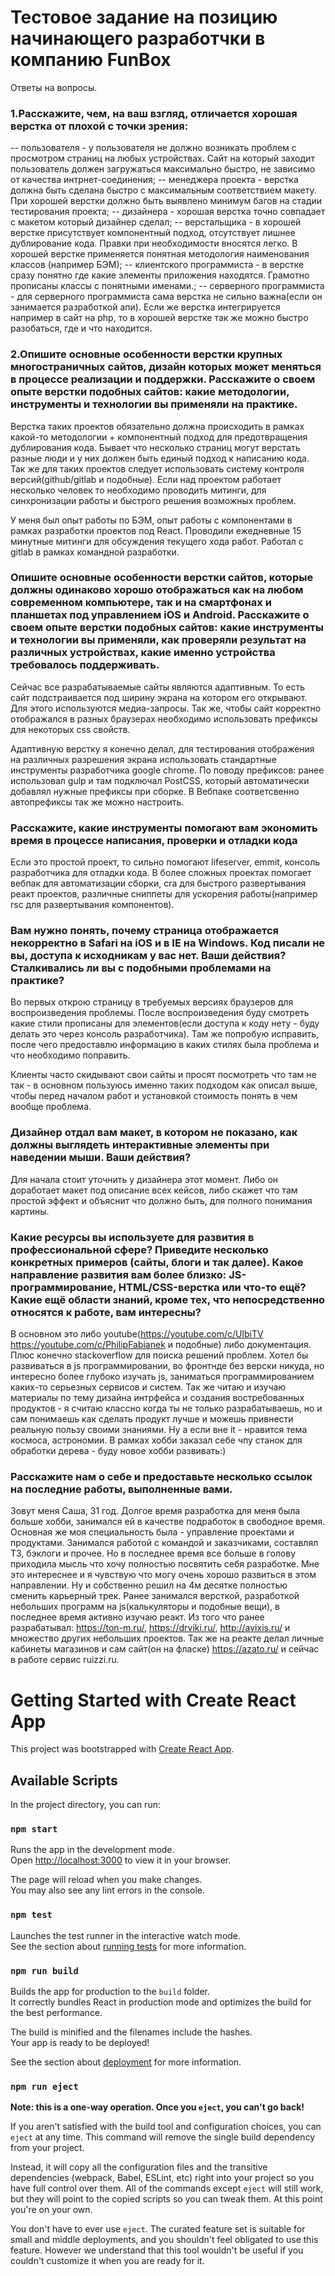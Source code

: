 # Тестовое задание на позицию начинающего разработчки в компанию FunBox

Ответы на вопросы.

### 1.Расскажите, чем, на ваш взгляд, отличается хорошая верстка от плохой с точки зрения:

-- пользователя - у пользователя не должно возникать проблем с просмотром страниц на любых устройствах. Сайт на который заходит пользователь должен загружаться максимально быстро, не зависимо от качества интрнет-соединения;
-- менеджера проекта - верстка должна быть сделана быстро с максимальным соответствием макету. При хорошей верстки должно быть выявлено минимум багов на стадии тестирования проекта;
-- дизайнера - хорошая верстка точно совпадает с макетом который дизайнер сделал;
-- верстальщика - в хорошей верстке присутствует компонентный подход, отсутствует лишнее дублирование кода. Правки при необходимости вносятся легко. В хорошей верстке применяется понятная методология наименования классов (например БЭМ);
-- клиентского программиста - в верстке сразу понятно где какие элементы приложения находятся. Грамотно прописаны классы с понятными именами.;
-- серверного программиста - для серверного программиста сама верстка не сильно важна(если он занимается разработкой апи). Если же верстка интегрируется например в сайт на php, то в хорошей верстке так же можно быстро разобаться, где и что находится.

### 2.Опишите основные особенности верстки крупных многостраничных сайтов, дизайн которых может меняться в процессе реализации и поддержки. Расскажите о своем опыте верстки подобных сайтов: какие методологии, инструменты и технологии вы применяли на практике.

Верстка таких проектов обязательно должна происходить в рамках какой-то методологии + компонентный подход для предотвращения дублирования кода. Бывает что несколько страниц могут верстать разные люди и у них должен быть единый подход к написанию кода. Так же для таких проектов следует использовать систему контроля версий(github/gitlab и подобные). Если над проектом работает несколько человек то необходимо проводить митинги, для синхронизации работы и быстрого решения возможных проблем.

У меня был опыт работы по БЭМ, опыт работы с компонентами в рамках разработки проектов под React. Проводили ежедневные 15 минутные митинги для обсуждения текущего хода работ. Работал с gitlab в рамках командной разработки.

### Опишите основные особенности верстки сайтов, которые должны одинаково хорошо отображаться как на любом современном компьютере, так и на смартфонах и планшетах под управлением iOS и Android. Расскажите о своем опыте верстки подобных сайтов: какие инструменты и технологии вы применяли, как проверяли результат на различных устройствах, какие именно устройства требовалось поддерживать.

Сейчас все разрабатываемые сайты являются адаптивным. То есть сайт подстраивается под ширину экрана на котором его открывают. Для этого используются медиа-запросы. Так же, чтобы сайт корректно отображался в разных браузерах необходимо использовать префиксы для некоторых css свойств.

Адаптивную верстку я конечно делал, для тестирования отображения на различных разрешения экрана использовать стандартные инструменты разработчика google chrome.
По поводу префиксов: ранее использовал gulp и там подключал PostCSS, который автоматически добавлял нужные префиксы при сборке. В Вебпаке соответсвенно автопрефиксы так же можно настроить.

### Расскажите, какие инструменты помогают вам экономить время в процессе написания, проверки и отладки кода

Если это простой проект, то сильно помогают lifeserver, emmit, консоль разработчика для отладки кода. В более сложных проектах помогает вебпак для автоматизации сборки, cra для быстрого развертывания реакт проектов, различные сниппеты для ускорения работы(например rsc для развертывания компонентов).

### Вам нужно понять, почему страница отображается некорректно в Safari на iOS и в IE на Windows. Код писали не вы, доступа к исходникам у вас нет. Ваши действия? Сталкивались ли вы с подобными проблемами на практике?

Во первых открою страницу в требуемых версиях браузеров для воспроизведения проблемы. После воспроизведения буду смотреть какие стили прописаны для элементов(если доступа к коду нету - буду делать это через консоль разработчика). Там же попробую исправить, после чего предоставлю информацию в каких стилях была проблема и что необходимо поправить.

Клиенты часто скидывают свои сайты и просят посмотреть что там не так - в основном пользуюсь именно таких подходом как описал выше, чтобы перед началом работ и установкой стоимость понять в чем вообще проблема.

### Дизайнер отдал вам макет, в котором не показано, как должны выглядеть интерактивные элементы при наведении мыши. Ваши действия?

Для начала стоит уточнить у дизайнера этот момент. Либо он доработает макет под описание всех кейсов, либо скажет что там простой эффект и объяснит что должно быть, для полного понимания картины.

### Какие ресурсы вы используете для развития в профессиональной сфере? Приведите несколько конкретных примеров (сайты, блоги и так далее). Какое направление развития вам более близко: JS-программирование, HTML/CSS-верстка или что-то ещё? Какие ещё области знаний, кроме тех, что непосредственно относятся к работе, вам интересны?

В основном это либо youtube(https://youtube.com/c/UlbiTV https://youtube.com/c/PhilipFabianek и подобные) либо документация. Плюс конечно stackoverflow для поиска решений проблем. Хотел бы развиваться в js программировании, во фронтнде без верски никуда, но интересно более глубоко изучать js, заниматься программированием каких-то серьезных сервисов и систем. Так же читаю и изучаю материалы по тему дизайна интрфейса и создания востребованных продуктов - я считаю классно когда ты не только разрабатываешь, но и сам понимаешь как сделать продукт лучше и можешь привнести реальную пользу своими знаниями. Ну а если вне it - нравится тема космоса, астрономии. В рамках хобби заказал себе чпу станок для обработки дерева - буду новое хобби развивать:)

### Расскажите нам о себе и предоставьте несколько ссылок на последние работы, выполненные вами.

Зовут меня Саша, 31 год. Долгое время разработка для меня была больше хобби, занимался ей в качестве подработок в свободное время. Основная же моя специальность была - управление проектами и продуктами. Занимался работой с командой и заказчиками, составлял ТЗ, бэклоги и прочее. Но в последнее время все больше в голову приходила мысль что хочу полностью посвятить себя разработке. Мне это интереснее и я чувствую что могу очень хорошо развиться в этом направлении. Ну и собственно решил на 4м десятке полностью сменить карьерный трек. Ранее занимался версткой, разработкой небольших программ на js(калькуляторы и подобные вещи), в последнее время активно изучаю реакт.
Из того что ранее разрабатывал: https://ton-m.ru/, https://drviki.ru/, http://avixis.ru/ и множество других небольших проектов. Так же на реакте делал личные кабинеты магазинов и сам сайт(он на фласке) https://azato.ru/ и сейчас в работе сервис ruizzi.ru.

# Getting Started with Create React App

This project was bootstrapped with [Create React App](https://github.com/facebook/create-react-app).

## Available Scripts

In the project directory, you can run:

### `npm start`

Runs the app in the development mode.\
Open [http://localhost:3000](http://localhost:3000) to view it in your browser.

The page will reload when you make changes.\
You may also see any lint errors in the console.

### `npm test`

Launches the test runner in the interactive watch mode.\
See the section about [running tests](https://facebook.github.io/create-react-app/docs/running-tests) for more information.

### `npm run build`

Builds the app for production to the `build` folder.\
It correctly bundles React in production mode and optimizes the build for the best performance.

The build is minified and the filenames include the hashes.\
Your app is ready to be deployed!

See the section about [deployment](https://facebook.github.io/create-react-app/docs/deployment) for more information.

### `npm run eject`

**Note: this is a one-way operation. Once you `eject`, you can't go back!**

If you aren't satisfied with the build tool and configuration choices, you can `eject` at any time. This command will remove the single build dependency from your project.

Instead, it will copy all the configuration files and the transitive dependencies (webpack, Babel, ESLint, etc) right into your project so you have full control over them. All of the commands except `eject` will still work, but they will point to the copied scripts so you can tweak them. At this point you're on your own.

You don't have to ever use `eject`. The curated feature set is suitable for small and middle deployments, and you shouldn't feel obligated to use this feature. However we understand that this tool wouldn't be useful if you couldn't customize it when you are ready for it.

